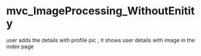 # mvc_ImageProcessing_WithoutEnitity
user adds the details with profile pic , it shows user details with image in the index page
